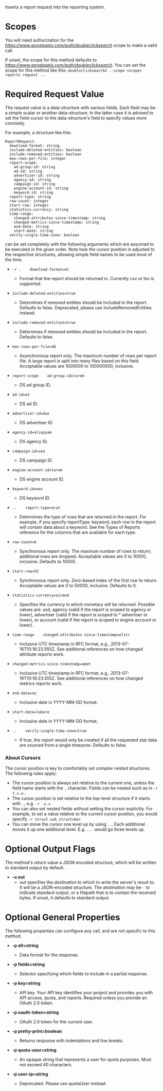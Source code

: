 Inserts a report request into the reporting system.
# Scopes

You will need authorization for the *https://www.googleapis.com/auth/doubleclicksearch* scope to make a valid call.

If unset, the scope for this method defaults to *https://www.googleapis.com/auth/doubleclicksearch*.
You can set the scope for this method like this: `doubleclicksearch2 --scope <scope> reports request ...`
# Required Request Value

The request value is a data-structure with various fields. Each field may be a simple scalar or another data-structure.
In the latter case it is advised to set the field-cursor to the data-structure's field to specify values more concisely.

For example, a structure like this:
```
ReportRequest:
  download-format: string
  include-deleted-entities: boolean
  include-removed-entities: boolean
  max-rows-per-file: integer
  report-scope:
    ad-group-id: string
    ad-id: string
    advertiser-id: string
    agency-id: string
    campaign-id: string
    engine-account-id: string
    keyword-id: string
  report-type: string
  row-count: integer
  start-row: integer
  statistics-currency: string
  time-range:
    changed-attributes-since-timestamp: string
    changed-metrics-since-timestamp: string
    end-date: string
    start-date: string
  verify-single-time-zone: boolean

```

can be set completely with the following arguments which are assumed to be executed in the given order. Note how the cursor position is adjusted to the respective structures, allowing simple field names to be used most of the time.

* `-r .    download-format=et`
    - Format that the report should be returned in. Currently csv or tsv is supported.
* `include-deleted-entities=true`
    - Determines if removed entities should be included in the report. Defaults to false. Deprecated, please use includeRemovedEntities instead.
* `include-removed-entities=true`
    - Determines if removed entities should be included in the report. Defaults to false.
* `max-rows-per-file=46`
    - Asynchronous report only. The maximum number of rows per report file. A large report is split into many files based on this field. Acceptable values are 1000000 to 100000000, inclusive.
* `report-scope    ad-group-id=lorem`
    - DS ad group ID.
* `ad-id=et`
    - DS ad ID.
* `advertiser-id=duo`
    - DS advertiser ID.
* `agency-id=aliquyam`
    - DS agency ID.
* `campaign-id=sea`
    - DS campaign ID.
* `engine-account-id=lorem`
    - DS engine account ID.
* `keyword-id=eos`
    - DS keyword ID.

* `..    report-type=erat`
    - Determines the type of rows that are returned in the report. For example, if you specify reportType: keyword, each row in the report will contain data about a keyword. See the Types of Reports reference for the columns that are available for each type.
* `row-count=6`
    - Synchronous report only. The maxinum number of rows to return; additional rows are dropped. Acceptable values are 0 to 10000, inclusive. Defaults to 10000.
* `start-row=53`
    - Synchronous report only. Zero-based index of the first row to return. Acceptable values are 0 to 50000, inclusive. Defaults to 0.
* `statistics-currency=eirmod`
    - Specifies the currency in which monetary will be returned. Possible values are: usd, agency (valid if the report is scoped to agency or lower), advertiser (valid if the report is scoped to * advertiser or lower), or account (valid if the report is scoped to engine account or lower).
* `time-range    changed-attributes-since-timestamp=elitr`
    - Inclusive UTC timestamp in RFC format, e.g., 2013-07-16T10:16:23.555Z. See additional references on how changed attribute reports work.
* `changed-metrics-since-timestamp=amet`
    - Inclusive UTC timestamp in RFC format, e.g., 2013-07-16T10:16:23.555Z. See additional references on how changed metrics reports work.
* `end-date=no`
    - Inclusive date in YYYY-MM-DD format.
* `start-date=labore`
    - Inclusive date in YYYY-MM-DD format.

* `..    verify-single-time-zone=true`
    - If true, the report would only be created if all the requested stat data are sourced from a single timezone. Defaults to false.


### About Cursors

The cursor position is key to comfortably set complex nested structures. The following rules apply:

* The cursor position is always set relative to the current one, unless the field name starts with the `.` character. Fields can be nested such as in `-r f.s.o` .
* The cursor position is set relative to the top-level structure if it starts with `.`, e.g. `-r .s.s`
* You can also set nested fields without setting the cursor explicitly. For example, to set a value relative to the current cursor position, you would specify `-r struct.sub_struct=bar`.
* You can move the cursor one level up by using `..`. Each additional `.` moves it up one additional level. E.g. `...` would go three levels up.


# Optional Output Flags

The method's return value a JSON encoded structure, which will be written to standard output by default.

* **-o out**
    - *out* specifies the *destination* to which to write the server's result to.
      It will be a JSON-encoded structure.
      The *destination* may be `-` to indicate standard output, or a filepath that is to contain the received bytes.
      If unset, it defaults to standard output.
# Optional General Properties

The following properties can configure any call, and are not specific to this method.

* **-p alt=string**
    - Data format for the response.

* **-p fields=string**
    - Selector specifying which fields to include in a partial response.

* **-p key=string**
    - API key. Your API key identifies your project and provides you with API access, quota, and reports. Required unless you provide an OAuth 2.0 token.

* **-p oauth-token=string**
    - OAuth 2.0 token for the current user.

* **-p pretty-print=boolean**
    - Returns response with indentations and line breaks.

* **-p quota-user=string**
    - An opaque string that represents a user for quota purposes. Must not exceed 40 characters.

* **-p user-ip=string**
    - Deprecated. Please use quotaUser instead.
